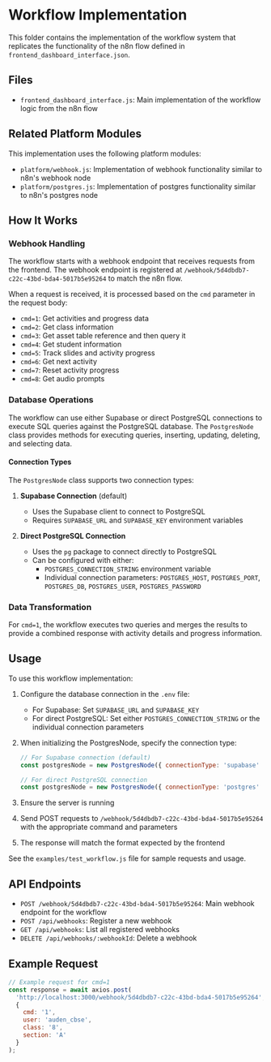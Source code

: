 # Workflow Implementation

This folder contains the implementation of the workflow system that replicates the functionality of the n8n flow defined in `frontend_dashboard_interface.json`.

## Files

- `frontend_dashboard_interface.js`: Main implementation of the workflow logic from the n8n flow

## Related Platform Modules

This implementation uses the following platform modules:

- `platform/webhook.js`: Implementation of webhook functionality similar to n8n's webhook node
- `platform/postgres.js`: Implementation of postgres functionality similar to n8n's postgres node

## How It Works

### Webhook Handling

The workflow starts with a webhook endpoint that receives requests from the frontend. The webhook endpoint is registered at `/webhook/5d4dbdb7-c22c-43bd-bda4-5017b5e95264` to match the n8n flow.

When a request is received, it is processed based on the `cmd` parameter in the request body:

- `cmd=1`: Get activities and progress data
- `cmd=2`: Get class information
- `cmd=3`: Get asset table reference and then query it
- `cmd=4`: Get student information
- `cmd=5`: Track slides and activity progress
- `cmd=6`: Get next activity
- `cmd=7`: Reset activity progress
- `cmd=8`: Get audio prompts

### Database Operations

The workflow can use either Supabase or direct PostgreSQL connections to execute SQL queries against the PostgreSQL database. The `PostgresNode` class provides methods for executing queries, inserting, updating, deleting, and selecting data.

#### Connection Types

The `PostgresNode` class supports two connection types:

1. **Supabase Connection** (default)
   - Uses the Supabase client to connect to PostgreSQL
   - Requires `SUPABASE_URL` and `SUPABASE_KEY` environment variables

2. **Direct PostgreSQL Connection**
   - Uses the `pg` package to connect directly to PostgreSQL
   - Can be configured with either:
     - `POSTGRES_CONNECTION_STRING` environment variable
     - Individual connection parameters: `POSTGRES_HOST`, `POSTGRES_PORT`, `POSTGRES_DB`, `POSTGRES_USER`, `POSTGRES_PASSWORD`

### Data Transformation

For `cmd=1`, the workflow executes two queries and merges the results to provide a combined response with activity details and progress information.

## Usage

To use this workflow implementation:

1. Configure the database connection in the `.env` file:
   - For Supabase: Set `SUPABASE_URL` and `SUPABASE_KEY`
   - For direct PostgreSQL: Set either `POSTGRES_CONNECTION_STRING` or the individual connection parameters

2. When initializing the PostgresNode, specify the connection type:
   ```javascript
   // For Supabase connection (default)
   const postgresNode = new PostgresNode({ connectionType: 'supabase' });
   
   // For direct PostgreSQL connection
   const postgresNode = new PostgresNode({ connectionType: 'postgres' });
   ```

3. Ensure the server is running

4. Send POST requests to `/webhook/5d4dbdb7-c22c-43bd-bda4-5017b5e95264` with the appropriate command and parameters

5. The response will match the format expected by the frontend

See the `examples/test_workflow.js` file for sample requests and usage.

## API Endpoints

- `POST /webhook/5d4dbdb7-c22c-43bd-bda4-5017b5e95264`: Main webhook endpoint for the workflow
- `POST /api/webhooks`: Register a new webhook
- `GET /api/webhooks`: List all registered webhooks
- `DELETE /api/webhooks/:webhookId`: Delete a webhook

## Example Request

```javascript
// Example request for cmd=1
const response = await axios.post(
  'http://localhost:3000/webhook/5d4dbdb7-c22c-43bd-bda4-5017b5e95264',
  {
    cmd: '1',
    user: 'auden_cbse',
    class: '8',
    section: 'A'
  }
);
```